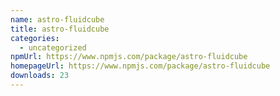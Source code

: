 ```yaml
---
name: astro-fluidcube
title: astro-fluidcube
categories:
  - uncategorized
npmUrl: https://www.npmjs.com/package/astro-fluidcube
homepageUrl: https://www.npmjs.com/package/astro-fluidcube
downloads: 23
---
```

